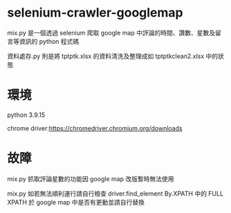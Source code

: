 # selenium-crawler-googlemap

mix.py 是一個透過 selenium 爬取 google map 中評論的時間、讚數、星數及留言等資訊的 python 程式碼

資料處存.py 則是將 tptptk.xlsx 的資料清洗及整理成如 tptptkclean2.xlsx 中的狀態

# 環境

python 3.9.15

chrome driver:https://chromedriver.chromium.org/downloads

# 故障

mix.py 抓取評論星數的功能因 google map 改版暫時無法使用
 
mix.py 如若無法順利運行請自行檢查 driver.find_element By.XPATH 中的 FULL XPATH 於 google map 中是否有更動並請自行替換

  
  
